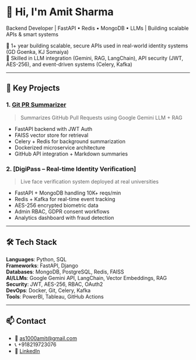 # 👋 Hi, I'm Amit Sharma

Backend Developer | FastAPI • Redis • MongoDB • LLMs | Building scalable APIs & smart systems

🔧 1+ year building scalable, secure APIs used in real-world identity systems (GD Goenka, KJ Somaiya)  
🧠 Skilled in LLM integration (Gemini, RAG, LangChain), API security (JWT, AES-256), and event-driven systems (Celery, Kafka)

---

## 🚀 Key Projects

### 1. [Git PR Summarizer](https://github.com/amitgarg31/git-pr-summarizer)
> Summarizes GitHub Pull Requests using Google Gemini LLM + RAG

- FastAPI backend with JWT Auth
- FAISS vector store for retrieval
- Celery + Redis for background summarization
- Dockerized microservice architecture
- GitHub API integration + Markdown summaries

### 2. [DigiPass – Real-time Identity Verification]
> Live face verification system deployed at real universities

- FastAPI + MongoDB handling 10K+ reqs/min
- Redis + Kafka for real-time event tracking
- AES-256 encrypted biometric data
- Admin RBAC, GDPR consent workflows
- Analytics dashboard with fraud detection

---

## 🛠️ Tech Stack

**Languages**: Python, SQL  
**Frameworks**: FastAPI, Django  
**Databases**: MongoDB, PostgreSQL, Redis, FAISS  
**AI/LLMs**: Google Gemini API, LangChain, Vector Embeddings, RAG  
**Security**: JWT, AES-256, RBAC, OAuth2  
**DevOps**: Docker, Git, Celery, Kafka  
**Tools**: PowerBI, Tableau, GitHub Actions

---

## 📫 Contact

- 📧 [as1000amit@gmail.com](mailto:as1000amit@gmail.com)
-  📞 +918219723076
- 🔗 [LinkedIn](https://linkedin.com/in/amit-sharma-994982267/)

